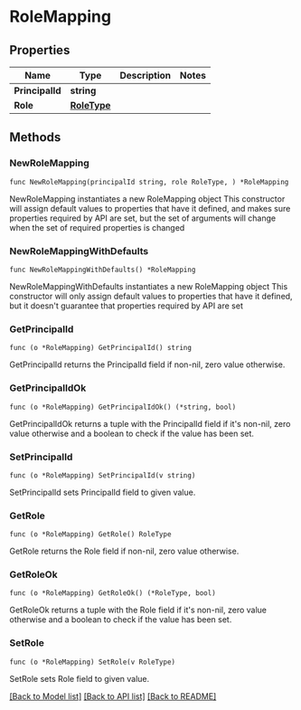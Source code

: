 # RoleMapping

## Properties

Name | Type | Description | Notes
------------ | ------------- | ------------- | -------------
**PrincipalId** | **string** |  | 
**Role** | [**RoleType**](RoleType.md) |  | 

## Methods

### NewRoleMapping

`func NewRoleMapping(principalId string, role RoleType, ) *RoleMapping`

NewRoleMapping instantiates a new RoleMapping object
This constructor will assign default values to properties that have it defined,
and makes sure properties required by API are set, but the set of arguments
will change when the set of required properties is changed

### NewRoleMappingWithDefaults

`func NewRoleMappingWithDefaults() *RoleMapping`

NewRoleMappingWithDefaults instantiates a new RoleMapping object
This constructor will only assign default values to properties that have it defined,
but it doesn't guarantee that properties required by API are set

### GetPrincipalId

`func (o *RoleMapping) GetPrincipalId() string`

GetPrincipalId returns the PrincipalId field if non-nil, zero value otherwise.

### GetPrincipalIdOk

`func (o *RoleMapping) GetPrincipalIdOk() (*string, bool)`

GetPrincipalIdOk returns a tuple with the PrincipalId field if it's non-nil, zero value otherwise
and a boolean to check if the value has been set.

### SetPrincipalId

`func (o *RoleMapping) SetPrincipalId(v string)`

SetPrincipalId sets PrincipalId field to given value.


### GetRole

`func (o *RoleMapping) GetRole() RoleType`

GetRole returns the Role field if non-nil, zero value otherwise.

### GetRoleOk

`func (o *RoleMapping) GetRoleOk() (*RoleType, bool)`

GetRoleOk returns a tuple with the Role field if it's non-nil, zero value otherwise
and a boolean to check if the value has been set.

### SetRole

`func (o *RoleMapping) SetRole(v RoleType)`

SetRole sets Role field to given value.



[[Back to Model list]](../README.md#documentation-for-models) [[Back to API list]](../README.md#documentation-for-api-endpoints) [[Back to README]](../README.md)


